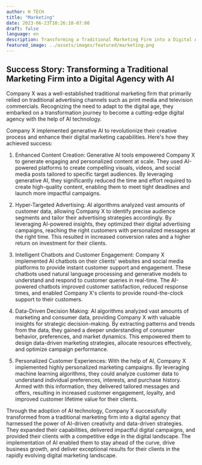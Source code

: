 ```yaml
---
author: H TECH
title: "Marketing"
date: 2023-06-23T10:26:18-07:00
draft: false
language: en
description: Transforming a Traditional Marketing Firm into a Digital Agency with AI
featured_image: ../assets/images/featured/marketing.png
---
```


## Success Story: Transforming a Traditional Marketing Firm into a Digital Agency with AI ##

Company X was a well-established traditional marketing firm that primarily relied on traditional advertising channels such as print media and television commercials. Recognizing the need to adapt to the digital age, they embarked on a transformation journey to become a cutting-edge digital agency with the help of AI technology.

Company X implemented generative AI to revolutionize their creative process and enhance their digital marketing capabilities. Here's how they achieved success:

1. Enhanced Content Creation: Generative AI tools empowered Company X to generate engaging and personalized content at scale. They used AI-powered platforms to create compelling visuals, videos, and social media posts tailored to specific target audiences. By leveraging generative AI, they significantly reduced the time and effort required to create high-quality content, enabling them to meet tight deadlines and launch more impactful campaigns.

2. Hyper-Targeted Advertising: AI algorithms analyzed vast amounts of customer data, allowing Company X to identify precise audience segments and tailor their advertising strategies accordingly. By leveraging AI-powered insights, they optimized their digital advertising campaigns, reaching the right customers with personalized messages at the right time. This resulted in increased conversion rates and a higher return on investment for their clients.

3. Intelligent Chatbots and Customer Engagement: Company X implemented AI chatbots on their clients' websites and social media platforms to provide instant customer support and engagement. These chatbots used natural language processing and generative models to understand and respond to customer queries in real-time. The AI-powered chatbots improved customer satisfaction, reduced response times, and enabled Company X's clients to provide round-the-clock support to their customers.

4. Data-Driven Decision Making: AI algorithms analyzed vast amounts of marketing and consumer data, providing Company X with valuable insights for strategic decision-making. By extracting patterns and trends from the data, they gained a deeper understanding of consumer behavior, preferences, and market dynamics. This empowered them to design data-driven marketing strategies, allocate resources effectively, and optimize campaign performance.

5. Personalized Customer Experiences: With the help of AI, Company X implemented highly personalized marketing campaigns. By leveraging machine learning algorithms, they could analyze customer data to understand individual preferences, interests, and purchase history. Armed with this information, they delivered tailored messages and offers, resulting in increased customer engagement, loyalty, and improved customer lifetime value for their clients.

Through the adoption of AI technology, Company X successfully transformed from a traditional marketing firm into a digital agency that harnessed the power of AI-driven creativity and data-driven strategies. They expanded their capabilities, delivered impactful digital campaigns, and provided their clients with a competitive edge in the digital landscape. The implementation of AI enabled them to stay ahead of the curve, drive business growth, and deliver exceptional results for their clients in the rapidly evolving digital marketing landscape.
